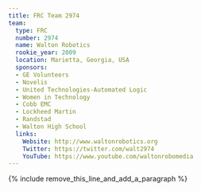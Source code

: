 ```yaml
---
title: FRC Team 2974
team:
  type: FRC
  number: 2974
  name: Walton Robotics
  rookie_year: 2009
  location: Marietta, Georgia, USA
  sponsors:
  - GE Volunteers
  - Novelis
  - United Technologies-Automated Logic
  - Women in Technology
  - Cobb EMC
  - Lockheed Martin
  - Randstad
  - Walton High School
  links:
    Website: http://www.waltonrobotics.org
    Twitter: https://twitter.com/walt2974
    YouTube: https://www.youtube.com/waltonrobomedia
---
```


{% include remove_this_line_and_add_a_paragraph %}